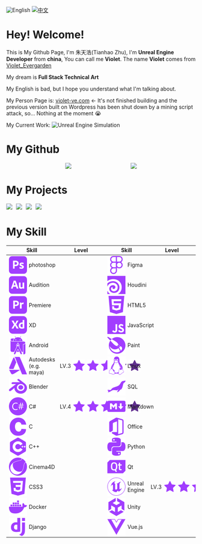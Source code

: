 ![English](https://img.shields.io/badge/-English-blueviolet) [![中文](https://img.shields.io/badge/-%E4%B8%AD%E6%96%87-blueviolet)](./README-ZH.md)

# Hey! Welcome!

This is My Github Page, I'm 朱天浩(Tianhao Zhu), I'm **Unreal Engine Developer** from **china**, You can call me **Violet**. The name **Violet** comes from [Violet_Evergarden](https://en.wikipedia.org/wiki/Violet_Evergarden)

My dream is **Full Stack Technical Art**

My English is bad, but I hope you understand what I'm talking about.

My Person Page is: [violet-ve.com](http://violet-ve.com) <- It's not finished building and the previous version built on Wordpress has been shut down by a mining script attack, so... Nothing at the moment :sob:

My Current Work: ![Unreal Engine Simulation](https://img.shields.io/badge/-Unreal%20Engine%20Simulation-blueviolet)

# My Github

<div style="display:flex;align-items: center;justify-content: space-evenly;">
<img src="https://github-readme-stats.vercel.app/api?username=violet-ve&show_icons=true&count_private=true&theme=gruvbox&include_all_commits=true" />
<img src="https://github-readme-stats.vercel.app/api/top-langs/?username=violet-ve&theme=gruvbox" />
</div>

# My Projects

<div style="display:flex;flex-wrap:wrap;gap:10px">
    <a href="https://github.com/Violet-VE/OSSToolKitForQt">
        <img src="https://github-readme-stats.vercel.app/api/pin/?username=violet-ve&repo=OSSToolKitForQt&theme=gruvbox" />
    </a> 
    <a href="https://github.com/Violet-VE/violetve.huaxia.maui">
        <img src="https://github-readme-stats.vercel.app/api/pin/?username=violet-ve&repo=violetve.huaxia.maui&theme=gruvbox" />
    </a> 
    <a href="https://github.com/Violet-VE/Qt6_Qml_Module_Test">
        <img src="https://github-readme-stats.vercel.app/api/pin/?username=violet-ve&repo=Qt6_Qml_Module_Test&theme=gruvbox" />
    </a> 
    <a href="https://github.com/Violet-VE/LearningForUnreal">
        <img src="https://github-readme-stats.vercel.app/api/pin/?username=violet-ve&repo=LearningForUnreal&theme=gruvbox" />
    </a> 
</div>

# My Skill

| Skill                                                                                                                                  | Level                                                                                                                                                                                                                                                                                                              | Skill                                                                                                                              | Level                                                                                                                                                                                                                                                                                                              |
| -------------------------------------------------------------------------------------------------------------------------------------- | ------------------------------------------------------------------------------------------------------------------------------------------------------------------------------------------------------------------------------------------------------------------------------------------------------------------ | ---------------------------------------------------------------------------------------------------------------------------------- | ------------------------------------------------------------------------------------------------------------------------------------------------------------------------------------------------------------------------------------------------------------------------------------------------------------------ |
| <div style="display:flex;align-items: center;"><img src="./icons/photoshop.svg"  style="margin-right:5px" />photoshop</div>            |                                                                                                                                                                                                                                                                                                                    | <div style="display:flex;align-items: center;"><img src="./icons/Figma.svg"  style="margin-right:5px" />Figma</div>                |                                                                                                                                                                                                                                                                                                                    |
| <div style="display:flex;align-items: center;"><img src="./icons/Audition.svg"  style="margin-right:5px" />Audition</div>              |                                                                                                                                                                                                                                                                                                                    | <div style="display:flex;align-items: center;"><img src="./icons/Houdini.svg"  style="margin-right:5px" />Houdini</div>            |                                                                                                                                                                                                                                                                                                                    |
| <div style="display:flex;align-items: center;"><img src="./icons/Premiere.svg"  style="margin-right:5px" />Premiere</div>              |                                                                                                                                                                                                                                                                                                                    | <div style="display:flex;align-items: center;"><img src="./icons/HTML5.svg"  style="margin-right:5px" />HTML5</div>                |                                                                                                                                                                                                                                                                                                                    |
| <div style="display:flex;align-items: center;"><img src="./icons/XD.svg"  style="margin-right:5px" />XD</div>                          |                                                                                                                                                                                                                                                                                                                    | <div style="display:flex;align-items: center;"><img src="./icons/JavaScript.svg"  style="margin-right:5px" />JavaScript</div>      |                                                                                                                                                                                                                                                                                                                    |
| <div style="display:flex;align-items: center;"><img src="./icons/Android.svg"  style="margin-right:5px" />Android</div>                |                                                                                                                                                                                                                                                                                                                    | <div style="display:flex;align-items: center;"><img src="./icons/Krita.svg"  style="margin-right:5px" />Paint</div>                |                                                                                                                                                                                                                                                                                                                    |
| <div style="display:flex;align-items: center;"><img src="./icons/Autodesk.svg"  style="margin-right:5px" />Autodesks (e.g. maya)</div> | <div style="display:flex;align-items: center;">LV.3 <img src="./icons/star.svg" style="margin:0 5px" /><img src="./icons/star.svg" style="margin-right:5px" /><img src="./icons/star.svg" style="margin-right:5px" /><img src="./icons/star2.svg" style="margin-right:5px" /><img src="./icons/star2.svg" /></div> | <div style="display:flex;align-items: center;"><img src="./icons/Linux.svg"  style="margin-right:5px" />Linux</div>                |                                                                                                                                                                                                                                                                                                                    |
| <div style="display:flex;align-items: center;"><img src="./icons/Blender.svg"  style="margin-right:5px" />Blender</div>                |                                                                                                                                                                                                                                                                                                                    | <div style="display:flex;align-items: center;"><img src="./icons/MariaDB.svg"  style="margin-right:5px" />SQL</div>                |                                                                                                                                                                                                                                                                                                                    |
| <div style="display:flex;align-items: center;"><img src="./icons/CSharp.svg"  style="margin-right:5px" />C#</div>                      |<div style="display:flex;align-items: center;">LV.4 <img src="./icons/star.svg" style="margin:0 5px" /><img src="./icons/star.svg" style="margin-right:5px" /><img src="./icons/star.svg" style="margin-right:5px" /><img src="./icons/star.svg" style="margin-right:5px" /><img src="./icons/star2.svg" />| <div style="display:flex;align-items: center;"><img src="./icons/Markdown.svg"  style="margin-right:5px" />Markdown</div>          |                                                                                                                                                                                                                                                                                                                    |
| <div style="display:flex;align-items: center;"><img src="./icons/C.svg"  style="margin-right:5px" />C</div>                            |                                                                                                                                                                                                                                                                                                                    | <div style="display:flex;align-items: center;"><img src="./icons/Office.svg"  style="margin-right:5px" />Office</div>              |                                                                                                                                                                                                                                                                                                                    |
| <div style="display:flex;align-items: center;"><img src="./icons/Cpp.svg"  style="margin-right:5px" />C++</div>                        |                                                                                                                                                                                                                                                                                                                    | <div style="display:flex;align-items: center;"><img src="./icons/Python.svg"  style="margin-right:5px" />Python</div>              |                                                                                                                                                                                                                                                                                                                    |
| <div style="display:flex;align-items: center;"><img src="./icons/Cinema4D.svg"  style="margin-right:5px" />Cinema4D</div>              |                                                                                                                                                                                                                                                                                                                    | <div style="display:flex;align-items: center;"><img src="./icons/Qt.svg"  style="margin-right:5px" />Qt</div>                      |                                                                                                                                                                                                                                                                                                                    |
| <div style="display:flex;align-items: center;"><img src="./icons/CSS3.svg"  style="margin-right:5px" />CSS3</div>                      |                                                                                                                                                                                                                                                                                                                    | <div style="display:flex;align-items: center;"><img src="./icons/UnrealEngine.svg" style="margin-right:5px" /> Unreal Engine</div> | <div style="display:flex;align-items: center;">LV.3 <img src="./icons/star.svg" style="margin:0 5px" /><img src="./icons/star.svg" style="margin-right:5px" /><img src="./icons/star.svg" style="margin-right:5px" /><img src="./icons/star2.svg" style="margin-right:5px" /><img src="./icons/star2.svg" /></div> |
| <div style="display:flex;align-items: center;"><img src="./icons/Docker.svg"  style="margin-right:5px" />Docker</div>                  |                                                                                                                                                                                                                                                                                                                    | <div style="display:flex;align-items: center;"><img src="./icons/Unity.svg"  style="margin-right:5px" />Unity</div>                |                                                                                                                                                                                                                                                                                                                    |
| <div style="display:flex;align-items: center;"><img src="./icons/Django.svg"  style="margin-right:5px" />Django</div>                  |                                                                                                                                                                                                                                                                                                                    | <div style="display:flex;align-items: center;"><img src="./icons/Vue.js.svg"  style="margin-right:5px" />Vue.js</div>              |                                                                                                                                                                                                                                                                                                                    |
